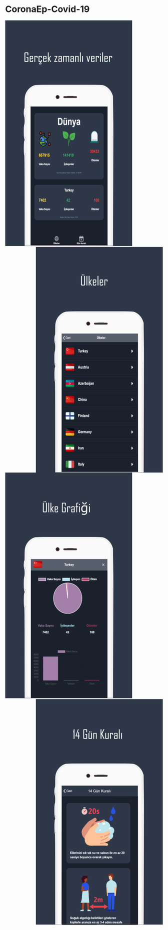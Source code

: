 # CoronaEp-Covid-19

<div>
<img src="g1608.png" style="float: start;" />
<img src="image1618.png" style="float: right;" />
<br/>
 <img src="image1619.png" style="float: start;" />
<img src="image1620.png" style="float: right;" />
</div>
